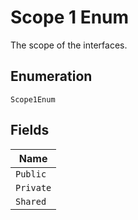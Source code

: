 
# Scope 1 Enum

The scope of the interfaces.

## Enumeration

`Scope1Enum`

## Fields

| Name |
|  --- |
| `Public` |
| `Private` |
| `Shared` |

